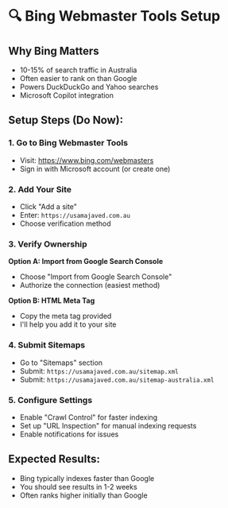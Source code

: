 # 🔍 Bing Webmaster Tools Setup

## Why Bing Matters
- 10-15% of search traffic in Australia
- Often easier to rank on than Google
- Powers DuckDuckGo and Yahoo searches
- Microsoft Copilot integration

## Setup Steps (Do Now):

### 1. Go to Bing Webmaster Tools
- Visit: https://www.bing.com/webmasters
- Sign in with Microsoft account (or create one)

### 2. Add Your Site
- Click "Add a site"
- Enter: `https://usamajaved.com.au`
- Choose verification method

### 3. Verify Ownership
**Option A: Import from Google Search Console**
- Choose "Import from Google Search Console"
- Authorize the connection (easiest method)

**Option B: HTML Meta Tag**
- Copy the meta tag provided
- I'll help you add it to your site

### 4. Submit Sitemaps
- Go to "Sitemaps" section
- Submit: `https://usamajaved.com.au/sitemap.xml`
- Submit: `https://usamajaved.com.au/sitemap-australia.xml`

### 5. Configure Settings
- Enable "Crawl Control" for faster indexing
- Set up "URL Inspection" for manual indexing requests
- Enable notifications for issues

## Expected Results:
- Bing typically indexes faster than Google
- You should see results in 1-2 weeks
- Often ranks higher initially than Google